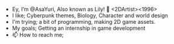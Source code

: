 - Ey, I’m @AsaYuri, Also known as Lily! 👹 <2DArtist><1996>
- I like; Cyberpunk themes, Biology, Character and world design
- I'm trying; a bit of programming, making 2D game assets.
- My goals; Getting an internship in game development
- 📫 How to reach me; 

<!---
AsaYuri/AsaYuri is a ✨ special ✨ repository because its `README.md` (this file) appears on your GitHub profile.
You can click the Preview link to take a look at your changes.
--->
